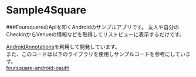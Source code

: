 Sample4Square
=============

###FoursquareのApiを叩くAndroidのサンプルアプリです。
友人や自分のCheckinからVenueの情報などを取得してリストビューに表示するだけです。  
  
[AndroidAnnotations](https://github.com/excilys/androidannotations)を利用して開発しています。  
また、このコードは以下のライブラリを使用しサンプルコードを参考にしています。  
[foursquare-android-oauth](https://github.com/foursquare/foursquare-android-oauth)
